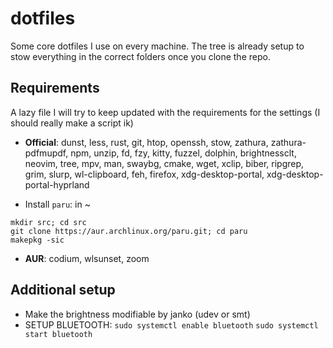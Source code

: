# dotfiles
Some core dotfiles I use on every machine.
The tree is already setup to stow everything in the correct folders once you clone the repo.

## Requirements
A lazy file I will try to keep updated with the requirements for the
settings (I should really make a script ik)

- **Official**: dunst, less, rust, git, htop, openssh, stow, zathura,
zathura-pdfmupdf, npm, unzip, fd, fzy, kitty, fuzzel, dolphin, brightnessclt,
neovim, tree, mpv, man, swaybg, cmake, wget, xclip, biber, ripgrep, grim, slurp,
wl-clipboard, feh, firefox, xdg-desktop-portal, xdg-desktop-portal-hyprland

- Install `paru`: in ~
```
mkdir src; cd src
git clone https://aur.archlinux.org/paru.git; cd paru
makepkg -sic
```

- **AUR**: codium, wlsunset, zoom


## Additional setup
- Make the brightness modifiable by janko (udev or smt)
- SETUP BLUETOOTH: 
`sudo systemctl enable bluetooth`
`sudo systemctl start bluetooth`
